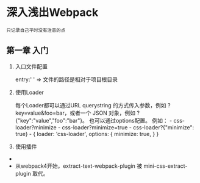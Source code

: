 # 深入浅出Webpack #
` 只记录自己平时没有注意的点 `
## 第一章 入门 ##
1. 入口文件配置
    
    entry:' ' => 文件的路径是相对于项目根目录
2. 使用Loader

    每个Loader都可以通过URL querystring 的方式传入参数，例如 ?key=value&foo=bar，或者一个 JSON 对象，例如 ?{"key":"value","foo":"bar"}。
    也可以通过options配置。
    例如：
        - css-loader?minimize
        - css-loader?minimize=true
        - css-loader?{"minimize": true}
        - {
            loader: 'css-loader',
            options: {
              minimize: true,
            }
          }
  3. 使用插件
  - [contenthash:8]: 根据文件内容算出的8位Hash值。
  - 从webpack4开始，extract-text-webpack-plugin 被 mini-css-extract-plugin 取代。

  